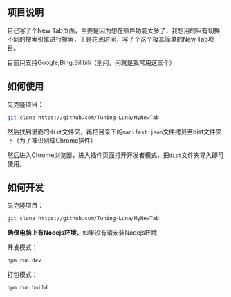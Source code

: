 ## 项目说明
自己写了个New Tab页面，主要是因为想在插件功能太多了，我想用的只有切换不同的搜索引擎进行搜索，于是花点时间，写了个这个极其简单的New Tab项目。

目前只支持Google,Bing,Bilibili（别问，问就是我常用这三个）

## 如何使用

先克隆项目：

```bash
git clone https://github.com/Tuning-Luna/MyNewTab
```

然后找到里面的`dist`文件夹，再把目录下的`manifest.json`文件拷贝至dist文件夹下（为了被识别成Chrome插件）

然后进入Chrome浏览器，进入插件页面打开开发者模式，把`dist`文件夹导入即可使用。

## 如何开发
先克隆项目：

```bash
git clone https://github.com/Tuning-Luna/MyNewTab
```

**确保电脑上有Nodejs环境**，如果没有请安装Nodejs环境

开发模式：
```bash
npm run dev
```

打包模式：
```bash
npm run build
```